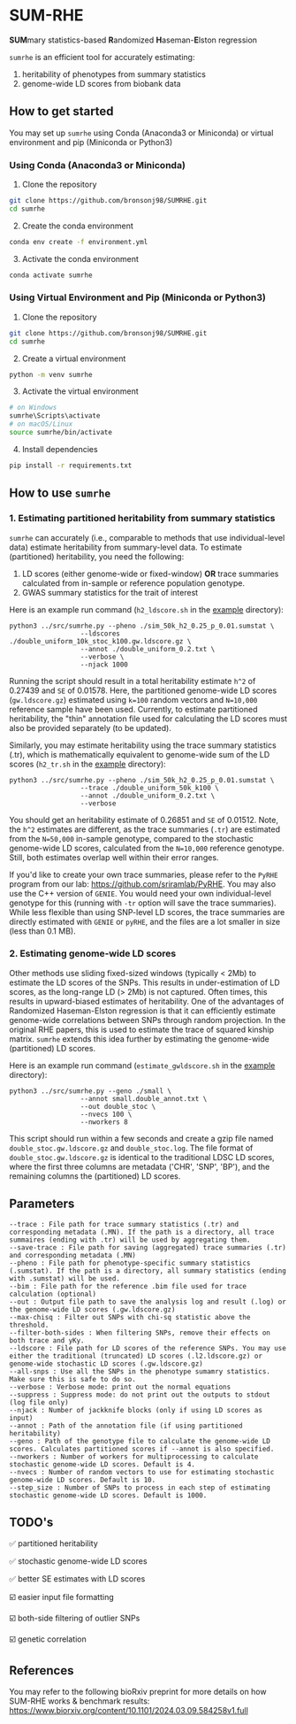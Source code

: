 # SUM-RHE

**SUM**mary statistics-based **R**andomized **H**aseman-**E**lston regression

```sumrhe``` is an efficient tool for accurately estimating:
1. heritability of phenotypes from summary statistics
2. genome-wide LD scores from biobank data

## How to get started
You may set up ```sumrhe``` using Conda (Anaconda3 or Miniconda) or virtual environment and pip (Miniconda or Python3)

### Using Conda (Anaconda3 or Miniconda)
1. Clone the repository
```bash
git clone https://github.com/bronsonj98/SUMRHE.git
cd sumrhe
```

2. Create the conda environment
```bash
conda env create -f environment.yml
```

3. Activate the conda environment
```bash
conda activate sumrhe
```

### Using Virtual Environment and Pip (Miniconda or Python3)
1. Clone the repository
```bash
git clone https://github.com/bronsonj98/SUMRHE.git
cd sumrhe
```

2. Create a virtual environment
```bash
python -m venv sumrhe
```

3. Activate the virtual environment
```bash
# on Windows
sumrhe\Scripts\activate
# on macOS/Linux
source sumrhe/bin/activate
```

4. Install dependencies
```bash
pip install -r requirements.txt
```

## How to use ```sumrhe```
### 1. Estimating partitioned heritability from summary statistics

```sumrhe``` can accurately (i.e., comparable to methods that use individual-level data) estimate heritability from summary-level data.
To estimate (partitioned) heritability, you need the following: 
1. LD scores (either genome-wide or fixed-window) **OR** trace summaries calculated from in-sample or reference population genotype.
2. GWAS summary statistics for the trait of interest

Here is an example run command (```h2_ldscore.sh``` in the [example](example) directory):
```
python3 ../src/sumrhe.py --pheno ./sim_50k_h2_0.25_p_0.01.sumstat \
                  --ldscores ./double_uniform_10k_stoc_k100.gw.ldscore.gz \
                  --annot ./double_uniform_0.2.txt \
                  --verbose \
                  --njack 1000
```
Running the script should result in a total heritability estimate ```h^2``` of 0.27439 and ```SE``` of 0.01578. Here, the partitioned genome-wide LD scores (```gw.ldscore.gz```) estimated using ```k=100``` random vectors and ```N=10,000``` reference sample have been used.
Currently, to estimate partitioned heritability, the "thin" annotation file used for calculating the LD scores must also be provided separately (to be updated).

Similarly, you may estimate heritability using the trace summary statistics (.tr), which is mathematically equivalent to genome-wide sum of the LD scores (```h2_tr.sh``` in the [example](example) directory):
```
python3 ../src/sumrhe.py --pheno ./sim_50k_h2_0.25_p_0.01.sumstat \
                  --trace ./double_uniform_50k_k100 \
                  --annot ./double_uniform_0.2.txt \
                  --verbose
```
You should get an heritability estimate of 0.26851 and ```SE``` of 0.01512. Note, the ```h^2``` estimates are different, as the trace summaries (```.tr```) are estimated from the ```N=50,000``` in-sample genotype, compared to the stochastic genome-wide LD scores, calculated from the ```N=10,000``` reference genotype. Still, both estimates overlap well within their error ranges.

If you'd like to create your own trace summaries, please refer to the ```PyRHE``` program from our lab: https://github.com/sriramlab/PyRHE. You may also use the C++ version of ```GENIE```.
You would need your own individual-level genotype for this (running with ```-tr``` option will save the trace summaries). While less flexible than using SNP-level LD scores, the trace summaries are directly estimated with ```GENIE``` or ```pyRHE```, and the files are a lot smaller in size (less than 0.1 MB).

### 2. Estimating genome-wide LD scores

Other methods use sliding fixed-sized windows (typically < 2Mb) to estimate the LD scores of the SNPs. This results in under-estimation of LD scores, as the long-range LD (> 2Mb) is not captured. Often times, this results in upward-biased estimates of heritability. One of the advantages of Randomized Haseman-Elston regression is that it can efficiently estimate genome-wide correlations between SNPs through random projection. In the original RHE papers, this is used to estimate the trace of squared kinship matrix. ```sumrhe``` extends this idea further by estimating the genome-wide (partitioned) LD scores.

Here is an example run command (```estimate_gwldscore.sh``` in the [example](example) directory):
```
python3 ../src/sumrhe.py --geno ./small \
                  --annot small.double_annot.txt \
                  --out double_stoc \
                  --nvecs 100 \
                  --nworkers 8
```
This script should run within a few seconds and create a gzip file named ```double_stoc.gw.ldscore.gz``` and ```double_stoc.log```. The file format of ```double_stoc.gw.ldscore.gz``` is identical to the traditional LDSC LD scores, where the first three columns are metadata ('CHR', 'SNP', 'BP'), and the remaining columns the (partitioned) LD scores.

## Parameters

```
--trace : File path for trace summary statistics (.tr) and corresponding metadata (.MN). If the path is a directory, all trace summaires (ending with .tr) will be used by aggregating them.
--save-trace : File path for saving (aggregated) trace summaries (.tr) and corresponding metadata (.MN)
--pheno : File path for phenotype-specific summary statistics (.sumstat). If the path is a directory, all summary statistics (ending with .sumstat) will be used.
--bim : File path for the reference .bim file used for trace calculation (optional)
--out : Output file path to save the analysis log and result (.log) or the genome-wide LD scores (.gw.ldscore.gz)
--max-chisq : Filter out SNPs with chi-sq statistic above the threshold.
--filter-both-sides : When filtering SNPs, remove their effects on both trace and yKy.
--ldscore : File path for LD scores of the reference SNPs. You may use either the traditional (truncated) LD scores (.l2.ldscore.gz) or genome-wide stochastic LD scores (.gw.ldscore.gz)
--all-snps : Use all the SNPs in the phenotype sumamry statistics. Make sure this is safe to do so.
--verbose : Verbose mode: print out the normal equations
--suppress : Suppress mode: do not print out the outputs to stdout (log file only)
--njack : Number of jackknife blocks (only if using LD scores as input)
--annot : Path of the annotation file (if using partitioned heritability)
--geno : Path of the genotype file to calculate the genome-wide LD scores. Calculates partitioned scores if --annot is also specified.
--nworkers : Number of workers for multiprocessing to calculate stochastic genome-wide LD scores. Default is 4.
--nvecs : Number of random vectors to use for estimating stochastic genome-wide LD scores. Default is 10.
--step_size : Number of SNPs to process in each step of estimating stochastic genome-wide LD scores. Default is 1000.
```

## TODO's
✅ partitioned heritability

✅ stochastic genome-wide LD scores

✅ better SE estimates with LD scores

☑️ easier input file formatting

☑️ both-side filtering of outlier SNPs

☑️ genetic correlation

## References
You may refer to the following bioRxiv preprint for more details on how SUM-RHE works & benchmark results:
https://www.biorxiv.org/content/10.1101/2024.03.09.584258v1.full
